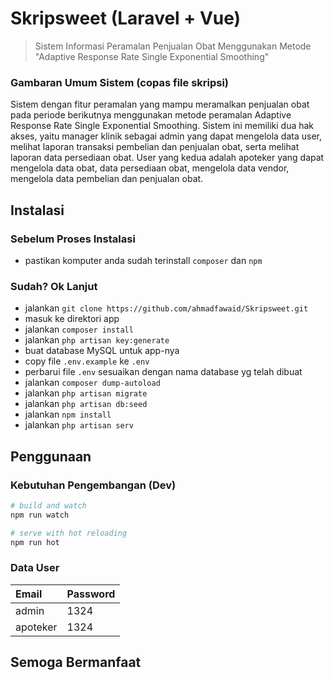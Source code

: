 # Skripsweet (Laravel + Vue)

> Sistem Informasi Peramalan Penjualan Obat Menggunakan Metode "Adaptive Response Rate Single Exponential Smoothing"

### Gambaran Umum Sistem (copas file skripsi)

Sistem dengan fitur peramalan yang mampu meramalkan penjualan obat pada periode berikutnya menggunakan metode peramalan Adaptive Response Rate Single Exponential Smoothing. Sistem ini memiliki dua hak akses, yaitu manager klinik sebagai admin yang dapat mengelola data user, melihat laporan transaksi pembelian dan penjualan obat, serta melihat laporan data persediaan obat. User yang kedua adalah apoteker yang dapat mengelola data obat, data persediaan obat, mengelola data vendor, mengelola data pembelian dan penjualan obat.

## Instalasi

### Sebelum Proses Instalasi
- pastikan komputer anda sudah terinstall `composer` dan `npm`

### Sudah? Ok Lanjut
- jalankan `git clone https://github.com/ahmadfawaid/Skripsweet.git`
- masuk ke direktori app
- jalankan `composer install`
- jalankan `php artisan key:generate`
- buat database MySQL untuk app-nya
- copy file `.env.example` ke `.env`
- perbarui file `.env` sesuaikan dengan nama database yg telah dibuat
- jalankan `composer dump-autoload`
- jalankan `php artisan migrate`
- jalankan `php artisan db:seed`
- jalankan `npm install`
- jalankan `php artisan serv` 


## Penggunaan

### Kebutuhan Pengembangan (Dev)

```bash
# build and watch
npm run watch

# serve with hot reloading
npm run hot
```

### Data User

|Email|Password|
|:------------|:------------|
|admin|1324|
|apoteker|1324|


## Semoga Bermanfaat

